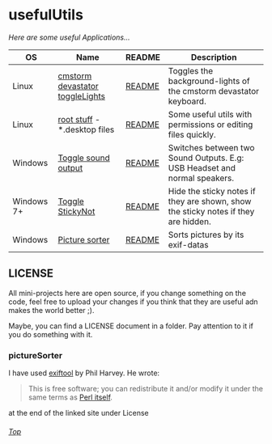 # usefulUtils
_Here are some useful Applications..._

| OS | Name | README | Description |
| --- | --- | --- | --- |
| Linux | [cmstorm devastator toggleLights](linux/toggleKeyboardLights/cmstorm/cmstorm_devastator_toggleLights.sh) | [README](linux/toggleKeyboardLights/README.md) | Toggles the background-lights of the cmstorm devastator keyboard. |
| Linux | [root stuff](linux/root_stuff/) - \*.desktop files | [README](linux/root_stuff/README.md) | Some useful utils with permissions or editing files quickly. |
| Windows | [Toggle sound output](windows/toggleSoundOutput) | [README](windows/toggleSoundOutput/README.md) | Switches between two Sound Outputs. E.g: USB Headset and normal speakers. |
| Windows 7+ | [Toggle StickyNot](windows/toggleStickyNot) | [README](windows/toggleStickyNot/README.md) | Hide the sticky notes if they are shown, show the sticky notes if they are hidden. |
| Windows | [Picture sorter](windows/pictureSorter) | [README](windows/pictureSorter/README.md) | Sorts pictures by its exif-datas |
## LICENSE
All mini-projects here are open source, if you change something on the code, feel free to upload your changes if you think that they are useful adn makes the world better ;).

Maybe, you can find a LICENSE document in a folder. Pay attention to it if you do something with it.
### pictureSorter
I have used [exiftool](https://www.sno.phy.queensu.ca/~phil/exiftool/) by Phil Harvey. He wrote:
> This is free software; you can redistribute it and/or modify it under the same terms as [Perl itself](http://dev.perl.org/licenses/).

at the end of the linked site under License 
###### [Top](#)
